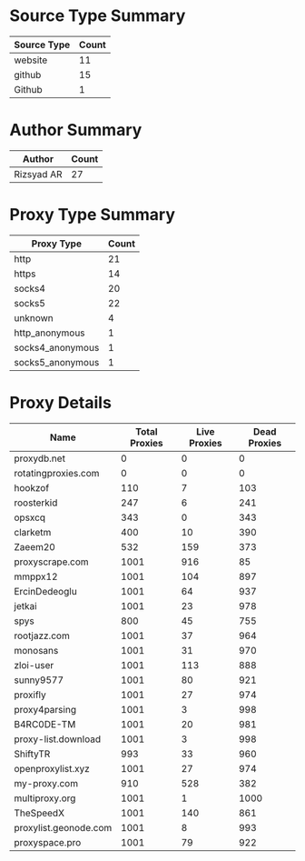 # Source Type Summary

| Source Type | Count |
|-------------|-------|
| website | 11 |
| github | 15 |
| Github | 1 |


# Author Summary

| Author | Count |
|--------|-------|
| Rizsyad AR | 27 |


# Proxy Type Summary

| Proxy Type | Count |
|------------|-------|
| http | 21 |
| https | 14 |
| socks4 | 20 |
| socks5 | 22 |
| unknown | 4 |
| http_anonymous | 1 |
| socks4_anonymous | 1 |
| socks5_anonymous | 1 |


# Proxy Details

| Name | Total Proxies | Live Proxies | Dead Proxies |
|------|---------------|--------------|---------------|
| proxydb.net | 0 | 0 | 0 |
| rotatingproxies.com | 0 | 0 | 0 |
| hookzof | 110 | 7 | 103 |
| roosterkid | 247 | 6 | 241 |
| opsxcq | 343 | 0 | 343 |
| clarketm | 400 | 10 | 390 |
| Zaeem20 | 532 | 159 | 373 |
| proxyscrape.com | 1001 | 916 | 85 |
| mmppx12 | 1001 | 104 | 897 |
| ErcinDedeoglu | 1001 | 64 | 937 |
| jetkai | 1001 | 23 | 978 |
| spys | 800 | 45 | 755 |
| rootjazz.com | 1001 | 37 | 964 |
| monosans | 1001 | 31 | 970 |
| zloi-user | 1001 | 113 | 888 |
| sunny9577 | 1001 | 80 | 921 |
| proxifly | 1001 | 27 | 974 |
| proxy4parsing | 1001 | 3 | 998 |
| B4RC0DE-TM | 1001 | 20 | 981 |
| proxy-list.download | 1001 | 3 | 998 |
| ShiftyTR | 993 | 33 | 960 |
| openproxylist.xyz | 1001 | 27 | 974 |
| my-proxy.com | 910 | 528 | 382 |
| multiproxy.org | 1001 | 1 | 1000 |
| TheSpeedX | 1001 | 140 | 861 |
| proxylist.geonode.com | 1001 | 8 | 993 |
| proxyspace.pro | 1001 | 79 | 922 |
